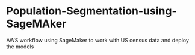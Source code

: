 # Population-Segmentation-using-SageMAker
AWS workflow using SageMaker to work with US census data and deploy the models
